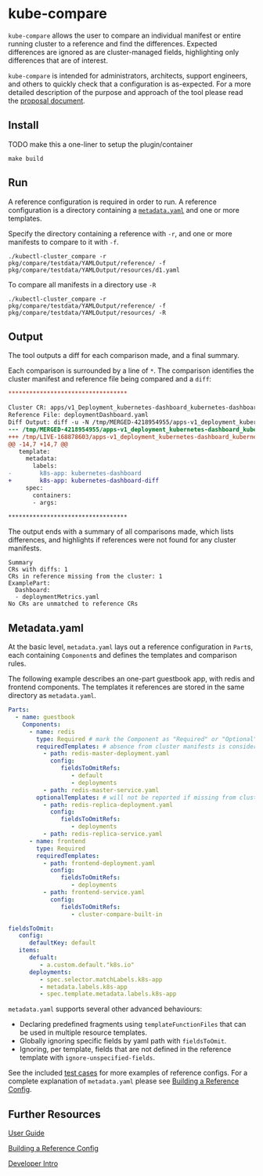 # kube-compare

`kube-compare` allows the user to compare an individual manifest or entire running cluster to a reference and find the differences. Expected differences are ignored as are cluster-managed fields, highlighting only differences that are of interest.

`kube-compare` is intended for administrators, architects, support engineers, and others to quickly check that a configuration is as-expected. For a more detailed description of the purpose and approach of the tool please read the [proposal document](docs/proposal.md).

## Install

TODO make this a one-liner to setup the plugin/container

```shell
make build
```

## Run

A reference configuration is required in order to run. A reference configuration is a directory containing a [`metadata.yaml`](#metadatayaml) and one or more templates.

Specify the directory containing a reference with `-r`, and one or more manifests to compare to it with `-f`.

```shell
./kubectl-cluster_compare -r pkg/compare/testdata/YAMLOutput/reference/ -f pkg/compare/testdata/YAMLOutput/resources/d1.yaml
```

To compare all manifests in a directory use `-R`

```shell
./kubectl-cluster_compare -r pkg/compare/testdata/YAMLOutput/reference/ -f pkg/compare/testdata/YAMLOutput/resources/ -R
```

## Output

The tool outputs a diff for each comparison made, and a final summary.

Each comparison is surrounded by a line of `*`. The comparison identifies the cluster manifest and reference file being compared and a `diff`:

```diff
**********************************

Cluster CR: apps/v1_Deployment_kubernetes-dashboard_kubernetes-dashboard
Reference File: deploymentDashboard.yaml
Diff Output: diff -u -N /tmp/MERGED-4218954955/apps-v1_deployment_kubernetes-dashboard_kubernetes-dashboard /tmp/LIVE-168878603/apps-v1_deployment_kubernetes-dashboard_kubernetes-dashboard
--- /tmp/MERGED-4218954955/apps-v1_deployment_kubernetes-dashboard_kubernetes-dashboard 2024-07-02 09:18:04.314476186 -0400
+++ /tmp/LIVE-168878603/apps-v1_deployment_kubernetes-dashboard_kubernetes-dashboard    2024-07-02 09:18:04.314476186 -0400
@@ -14,7 +14,7 @@
   template:
     metadata:
       labels:
-        k8s-app: kubernetes-dashboard
+        k8s-app: kubernetes-dashboard-diff
     spec:
       containers:
       - args:

**********************************
```

The output ends with a summary of all comparisons made, which lists differences, and highlights if references were not found for any cluster manifests.

```shell
Summary
CRs with diffs: 1
CRs in reference missing from the cluster: 1
ExamplePart:
  Dashboard:
  - deploymentMetrics.yaml
No CRs are unmatched to reference CRs
```

## Metadata.yaml

At the basic level, `metadata.yaml` lays out a reference configuration in `Part`s, each containing `Component`s and defines the templates and comparison rules.

The following example describes an one-part guestbook app, with redis and frontend components. The templates it references are stored in the same directory as `metadata.yaml`.

```yaml
Parts:
  - name: guestbook
    Components:
      - name: redis
        type: Required # mark the Component as "Required" or "Optional"
        requiredTemplates: # absence from cluster manifests is considered a diff
          - path: redis-master-deployment.yaml
            config:
               fieldsToOmitRefs:
                  - default
                  - deployments
          - path: redis-master-service.yaml
        optionalTemplates: # will not be reported if missing from cluster manifests
          - path: redis-replica-deployment.yaml
            config:
               fieldsToOmitRefs:
                  - deployments
          - path: redis-replica-service.yaml
      - name: frontend
        type: Required
        requiredTemplates:
          - path: frontend-deployment.yaml
            config:
               fieldsToOmitRefs:
                  - deployments
          - path: frontend-service.yaml
            config:
               fieldsToOmitRefs:
                  - cluster-compare-built-in

fieldsToOmit:
   config:
      defaultKey: default
   items:
      defualt:
         - a.custom.default."k8s.io"
      deployments:
         - spec.selector.matchLabels.k8s-app
         - metadata.labels.k8s-app
         - spec.template.metadata.labels.k8s-app

```

`metadata.yaml` supports several other advanced behaviours:

* Declaring predefined fragments using `templateFunctionFiles` that can be used in multiple resource templates.
* Globally ignoring specific fields by yaml path with `fieldsToOmit`.
* Ignoring, per template, fields that are not defined in the reference template with `ignore-unspecified-fields`.

See the included [test cases](pkg/compare/testdata/) for more examples of reference configs. For a complete explanation of `metadata.yaml` please see [Building a Reference Config](docs/reference-config-guide.md).

## Further Resources

[User Guide](docs/user-guide.md)

[Building a Reference Config](docs/reference-config-guide.md)

[Developer Intro](docs/dev.md)

